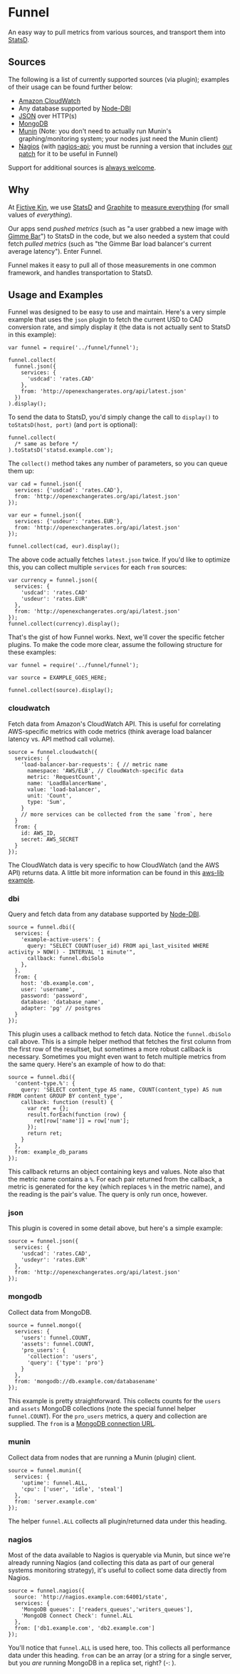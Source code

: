 Funnel
======

An easy way to pull metrics from various sources, and transport them into [StatsD](https://github.com/etsy/statsd).


Sources
-------

The following is a list of currently supported sources (via plugin); examples of their usage can be found further below:

* [Amazon CloudWatch](http://aws.amazon.com/cloudwatch/)
* Any database supported by [Node-DBI](https://github.com/DrBenton/Node-DBI)
* [JSON](http://json.org/) over HTTP(s)
* [MongoDB](http://www.mongodb.org/)
* [Munin](http://munin-monitoring.org/) (Note: you don't need to actually run Munin's graphing/monitoring system; your nodes just need the Munin client)
* [Nagios]() (with [nagios-api](https://github.com/xb95/nagios-api); you must be running a version that includes [our patch](https://github.com/xb95/nagios-api/pull/10) for it to be useful in Funnel)

Support for additional sources is [always welcome](https://github.com/fictivekin/funnel/pulls).


Why
---

At [Fictive Kin](http://fictivekin.com/), we use [StatsD](https://github.com/etsy/statsd) and [Graphite](http://graphite.wikidot.com/) to [measure everything](http://codeascraft.etsy.com/2011/02/15/measure-anything-measure-everything/) (for small values of *everything*).

Our apps send *pushed metrics* (such as "a user grabbed a new image with [Gimme Bar](https://gimmebar.com/)") to StatsD in the code, but we also needed a system that could fetch *pulled metrics* (such as "the Gimme Bar load balancer's current average latency"). Enter Funnel.

Funnel makes it easy to pull all of those measurements in one common framework, and handles transportation to StatsD.


Usage and Examples
------------------

Funnel was designed to be easy to use and maintain. Here's a very simple example that uses the `json` plugin to fetch the current USD to CAD conversion rate, and simply display it (the data is not actually sent to StatsD in this example):

    var funnel = require('../funnel/funnel');

    funnel.collect(
      funnel.json({
        services: {
          'usdcad': 'rates.CAD'
        },
        from: 'http://openexchangerates.org/api/latest.json'
      })
    ).display();

To send the data to StatsD, you'd simply change the call to `display()` to `toStatsD(host, port)` (and `port` is optional):

    funnel.collect(
      /* same as before */
    ).toStatsD('statsd.example.com');

The `collect()` method takes any number of parameters, so you can queue them up:

    var cad = funnel.json({
      services: {'usdcad': 'rates.CAD'},
      from: 'http://openexchangerates.org/api/latest.json'
    });

    var eur = funnel.json({
      services: {'usdeur': 'rates.EUR'},
      from: 'http://openexchangerates.org/api/latest.json'
    });

    funnel.collect(cad, eur).display();

The above code actually fetches `latest.json` twice. If you'd like to optimize this, you can collect multiple `services` for each `from` sources:

    var currency = funnel.json({
      services: {
        'usdcad': 'rates.CAD'
        'usdeur': 'rates.EUR'
      },
      from: 'http://openexchangerates.org/api/latest.json'
    });
    funnel.collect(currency).display();

That's the gist of how Funnel works. Next, we'll cover the specific fetcher plugins. To make the code more clear, assume the following structure for these examples:


    var funnel = require('../funnel/funnel');

    var source = EXAMPLE_GOES_HERE;

    funnel.collect(source).display();


### cloudwatch ###

Fetch data from Amazon's CloudWatch API. This is useful for correlating AWS-specific metrics with code metrics (think average load balancer latency vs. API method call volume).

    source = funnel.cloudwatch({
      services: {
        'load-balancer-bar-requests': { // metric name
          namespace: 'AWS/ELB', // CloudWatch-specific data
          metric: 'RequestCount',
          name: 'LoadBalancerName',
          value: 'load-balancer',
          unit: 'Count',
          type: 'Sum',
        }
        // more services can be collected from the same `from`, here
      }
      from: {
        id: AWS_ID,
        secret: AWS_SECRET
      }
    });

The CloudWatch data is very specific to how CloudWatch (and the AWS API) returns data. A little bit more information can be found in this [aws-lib](https://github.com/livelycode/aws-lib) [example](https://github.com/livelycode/aws-lib/blob/master/examples/cw.js).

### dbi ###

Query and fetch data from any database supported by [Node-DBI](https://github.com/DrBenton/Node-DBI).

    source = funnel.dbi({
      services: {
        'example-active-users': {
          query: "SELECT COUNT(user_id) FROM api_last_visited WHERE activity > NOW() - INTERVAL '1 minute'",
          callback: funnel.dbiSolo
        },
      }.
      from: {
        host: 'db.example.com',
        user: 'username',
        password: 'password',
        database: 'database_name',
        adapter: 'pg' // postgres
      }
    });

This plugin uses a callback method to fetch data. Notice the `funnel.dbiSolo` call above. This is a simple helper method that fetches the first column from the first row of the resultset, but sometimes a more robust callback is necessary. Sometimes you might even want to fetch multiple metrics from the same query. Here's an example of how to do that:

    source = funnel.dbi({
      'content-type.%': {
        query: 'SELECT content_type AS name, COUNT(content_type) AS num FROM content GROUP BY content_type',
        callback: function (result) {
          var ret = {};
          result.forEach(function (row) {
            ret[row['name']] = row['num'];
          });
          return ret;
        }
      },
      from: example_db_params
    });

This callback returns an object containing keys and values. Note also that the metric name contains a `%`. For each pair returned from the callback, a metric is generated for the key (which replaces `%` in the metric name), and the reading is the pair's value. The query is only run once, however.


### json ###

This plugin is covered in some detail above, but here's a simple example:

    source = funnel.json({
      services: {
        'usdcad': 'rates.CAD',
        'usdeyr': 'rates.EUR'
      },
      from: 'http://openexchangerates.org/api/latest.json'
    });


### mongodb ###

Collect data from MongoDB.

    source = funnel.mongo({
      services: {
        'users': funnel.COUNT,
        'assets': funnel.COUNT,
        'pro_users': {
          'collection': 'users',
          'query': {'type': 'pro'}
        }
      },
      from: 'mongodb://db.example.com/databasename'
    });

This example is pretty straightforward. This collects counts for the `users` and `assets` MongoDB collections (note the special funnel helper `funnel.COUNT`). For the `pro_users` metrics, a query and collection are supplied. The `from` is a [MongoDB connection URL](http://www.mongodb.org/display/DOCS/Connections).

### munin ###

Collect data from nodes that are running a Munin (plugin) client.

    source = funnel.munin({
      services: {
        'uptime': funnel.ALL,
        'cpu': ['user', 'idle', 'steal']
      },
      from: 'server.example.com'
    });

The helper `funnel.ALL` collects all plugin/returned data under this heading.


### nagios ###

Most of the data available to Nagios is queryable via Munin, but since we're already running Nagios (and collecting this data as part of our general systems monitoring strategy), it's useful to collect some data directly from Nagios.

    source = funnel.nagios({
      source: 'http://nagios.example.com:64001/state',
      services: {
        'MongoDB queues': ['readers_queues','writers_queues'],
        'MongoDB Connect Check': funnel.ALL
      },
      from: ['db1.example.com', 'db2.example.com']
    });

You'll notice that `funnel.ALL` is used here, too. This collects all performance data under this heading. `from` can be an array (or a string for a single server, but you *are* running MongoDB in a replica set, right? (-: ).



